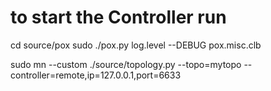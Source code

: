 # to start the Controller run
cd source/pox
sudo ./pox.py log.level --DEBUG pox.misc.clb


sudo mn --custom ./source/topology.py --topo=mytopo --controller=remote,ip=127.0.0.1,port=6633

